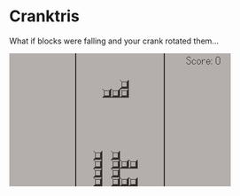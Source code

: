 # Cranktris #

What if blocks were falling and your crank rotated them...

![Crankris Demo](demo.gif)
